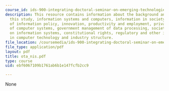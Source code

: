 ```yaml
---
course_id: ids-900-integrating-doctoral-seminar-on-emerging-technologies-fall-2005
description: This resource contains information about the background and purpose of
  this study, information systems and computers, information in society, structure
  of information policy, innovation, productivity and employment, privacy, security
  of computer systems, government management of data processing, society's dependence
  on information systems, constitutional rights, regulatory and other issues, trends
  in computer technology and industry structure.
file_location: /coursemedia/ids-900-integrating-doctoral-seminar-on-emerging-technologies-fall-2005/ebf6067109b1761ab6b1e147fcfb2cc9_ota_nis.pdf
file_type: application/pdf
layout: pdf
title: ota_nis.pdf
type: course
uid: ebf6067109b1761ab6b1e147fcfb2cc9

---
```

None